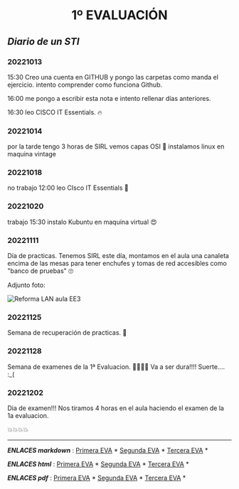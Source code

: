 <center> <h1>1º EVALUACIÓN</h1> </center>

## _Diario de un STI_


### 20221013

15:30 Creo una cuenta en GITHUB y pongo las carpetas como manda el ejercicio. intento comprender como funciona Github.

16:00 me pongo a escribir esta nota e intento rellenar días anteriores.

16:30 leo CISCO IT Essentials. 🔥

### 20221014

por la tarde tengo 3 horas de SIRL
vemos capas OSI 🥵
instalamos linux en maquina vintage


### 20221018

no trabajo
12:00 leo CIsco IT Essentials 🥵


### 20221020

trabajo
15:30 instalo Kubuntu en maquina virtual 😍


### 20221111

Día de practicas.
Tenemos SIRL
este día, montamos en el aula una canaleta encima de las mesas para tener enchufes y tomas de red accesibles como "banco de pruebas" 🙄

Adjunto foto:

<image src="./IMAGES/20221111_Rabaneda_Montes.JPEG" alt="Reforma LAN aula EE3">


### 20221125

Semana de recuperación de practicas. :hot_face:


### 20221128

Semana de examenes de la 1ª Evaluacion. 🥵🥵🥵🥵
Va a ser dura!!!!
Suerte....  :_(


### 20221202

Dia de examen!!!
Nos tiramos 4 horas en el aula haciendo el examen de la 1a evaluacion.

💥💥💥💥



----------------------------------------------------------------
***ENLACES markdown*** :
[Primera EVA](../1_Evaluación/1_Evaluación.md) * 
[Segunda EVA](../2_Evaluación/2_Evaluación.md) * 
[Tercera EVA](../3_Evaluación/3_Evaluación.md) * 

***ENLACES html*** :
[Primera EVA](../1_Evaluación/1_Evaluación.html) * 
[Segunda EVA](../2_Evaluación/2_Evaluación.html) * 
[Tercera EVA](../3_Evaluación/3_Evaluación.html) * 

***ENLACES pdf*** :
[Primera EVA](../1_Evaluación/1_Evaluación.pdf) * 
[Segunda EVA](../2_Evaluación/2_Evaluación.pdf) * 
[Tercera EVA](../3_Evaluación/3_Evaluación.pdf) * 